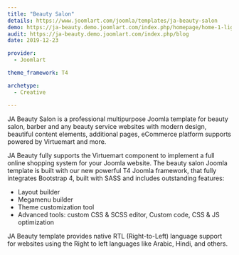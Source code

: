 ```yaml
---
title: "Beauty Salon"
details: https://www.joomlart.com/joomla/templates/ja-beauty-salon
demo: https://ja-beauty.demo.joomlart.com/index.php/homepage/home-1-light
audit: https://ja-beauty.demo.joomlart.com/index.php/blog
date: 2019-12-23

provider:
  - Joomlart

theme_framework: T4

archetype:
  - Creative

---
```


JA Beauty Salon is a professional multipurpose Joomla template for beauty salon, barber and any beauty service websites with modern design, beautiful content elements, additional pages, eCommerce platform supports powered by Virtuemart and more.

JA Beauty fully supports the Virtuemart component to implement a full online shopping system for your Joomla website. The beauty salon Joomla template is built with our new powerful T4 Joomla framework, that fully integrates Bootstrap 4, built with SASS and includes outstanding features:

* Layout builder
* Megamenu builder
* Theme customization tool
* Advanced tools: custom CSS & SCSS editor, Custom code, CSS & JS optimization

JA Beauty template provides native RTL (Right-to-Left) language support for websites using the Right to left languages like Arabic, Hindi, and others.